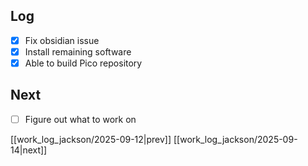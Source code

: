 ## Log
- [x] Fix obsidian issue
- [x] Install remaining software
- [x] Able to build Pico repository
## Next
- [ ] Figure out what to work on

[[work_log_jackson/2025-09-12|prev]] [[work_log_jackson/2025-09-14|next]]
